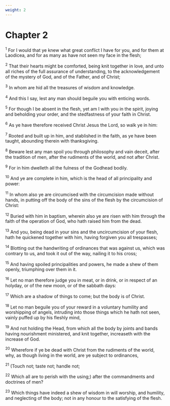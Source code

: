 ```yaml
---
weight: 2
---
```


# Chapter 2

<sup>1</sup> For I would that ye knew what great conflict I have for you, and for them at Laodicea, and for as many as have not seen my face in the flesh; 

<sup>2</sup> That their hearts might be comforted, being knit together in love, and unto all riches of the full assurance of understanding, to the acknowledgement of the mystery of God, and of the Father, and of Christ; 

<sup>3</sup> In whom are hid all the treasures of wisdom and knowledge. 

<sup>4</sup> And this I say, lest any man should beguile you with enticing words. 

<sup>5</sup> For though I be absent in the flesh, yet am I with you in the spirit, joying and beholding your order, and the stedfastness of your faith in Christ. 

<sup>6</sup> As ye have therefore received Christ Jesus the Lord, so walk ye in him: 

<sup>7</sup> Rooted and built up in him, and stablished in the faith, as ye have been taught, abounding therein with thanksgiving. 

<sup>8</sup> Beware lest any man spoil you through philosophy and vain deceit, after the tradition of men, after the rudiments of the world, and not after Christ. 

<sup>9</sup> For in him dwelleth all the fulness of the Godhead bodily. 

<sup>10</sup> And ye are complete in him, which is the head of all principality and power: 

<sup>11</sup> In whom also ye are circumcised with the circumcision made without hands, in putting off the body of the sins of the flesh by the circumcision of Christ: 

<sup>12</sup> Buried with him in baptism, wherein also ye are risen with him through the faith of the operation of God, who hath raised him from the dead. 

<sup>13</sup> And you, being dead in your sins and the uncircumcision of your flesh, hath he quickened together with him, having forgiven you all trespasses; 

<sup>14</sup> Blotting out the handwriting of ordinances that was against us, which was contrary to us, and took it out of the way, nailing it to his cross; 

<sup>15</sup> And having spoiled principalities and powers, he made a shew of them openly, triumphing over them in it. 

<sup>16</sup> Let no man therefore judge you in meat, or in drink, or in respect of an holyday, or of the new moon, or of the sabbath days: 

<sup>17</sup> Which are a shadow of things to come; but the body is of Christ. 

<sup>18</sup> Let no man beguile you of your reward in a voluntary humility and worshipping of angels, intruding into those things which he hath not seen, vainly puffed up by his fleshly mind, 

<sup>19</sup> And not holding the Head, from which all the body by joints and bands having nourishment ministered, and knit together, increaseth with the increase of God. 

<sup>20</sup> Wherefore if ye be dead with Christ from the rudiments of the world, why, as though living in the world, are ye subject to ordinances, 

<sup>21</sup> (Touch not; taste not; handle not; 

<sup>22</sup> Which all are to perish with the using;) after the commandments and doctrines of men? 

<sup>23</sup> Which things have indeed a shew of wisdom in will worship, and humility, and neglecting of the body; not in any honour to the satisfying of the flesh. 


